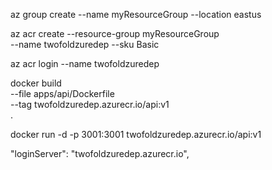 az group create --name myResourceGroup --location eastus

az acr create --resource-group myResourceGroup \
  --name twofoldzuredep --sku Basic

az acr login --name twofoldzuredep

docker build \
--file apps/api/Dockerfile \
--tag twofoldzuredep.azurecr.io/api:v1 \
.

docker run -d -p 3001:3001 twofoldzuredep.azurecr.io/api:v1

<!-- az acr update -n twofoldzuredep.azurecr.io --admin-enabled true -->


  "loginServer": "twofoldzuredep.azurecr.io",